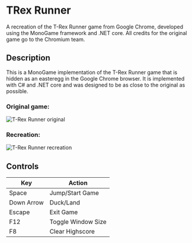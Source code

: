 # TRex Runner
A recreation of the T-Rex Runner game from Google Chrome, developed using the MonoGame framework and .NET core. All credits for the original game go to the Chromium team.

## Description
This is a MonoGame implementation of the T-Rex Runner game that is hidden as an easteregg in the Google Chrome browser. It is implemented with C# and .NET core and was designed to be as close to the original as possible.

### Original game:
![T-Rex Runner original](https://i.imgur.com/JWYfCy4.gif)

### Recreation:
![T-Rex Runner recreation](https://i.imgur.com/xaDLb0P.gif)

## Controls

Key | Action
----|-------
Space | Jump/Start Game
Down Arrow | Duck/Land
Escape | Exit Game
F12 | Toggle Window Size
F8 | Clear Highscore
